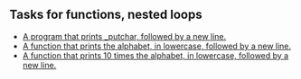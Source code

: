 ## Tasks for functions, nested loops

* [A  program that prints _putchar, followed by a new line.](0-putchar.c)
* [A  function that prints the alphabet, in lowercase, followed by a new line.](1-alphabet.c)
* [A function that prints 10 times the alphabet, in lowercase, followed by a new line.](2-print_alphabet_x10.c)